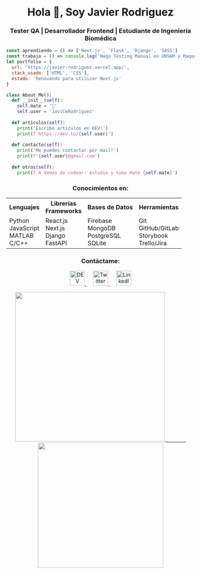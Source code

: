 <h1 align="center">Hola 👋, Soy Javier Rodriguez</h1>
<h3 align="center">Tester QA | Desarrollador Frontend | Estudiante de Ingeniería Biomédica</h3>

```js
const aprendiendo = () => ['Next.js', 'Flask', 'Django', 'SASS']
const trabajo = () => console.log('Hago Testing Manual en UNSAM y Maquetado en Delyxode')
let portfolio = {
  url: 'https://javier-rodriguez.vercel.app/',
  stack_usado: ['HTML', 'CSS'],
  estado: 'Renovando para utilizar Next.js'
}
```

```py
class About_Me():
  def __init__(self):
    self.mate = '🧉'
    self.user = 'JaviCeRodriguez'
  
  def articulos(self):
    print('Escribo articulos en DEV!')
    print(f'https://dev.to/{self.user}')
    
  def contacto(self):
    print('Me puedes contactar por mail!')
    print(f'{self.user}@gmail.com')
    
  def otros(self):
    print(f'A demás de codear: estudio y tomo mate {self.mate}')
```

<h3 align="center">Conocimientos en:</h3>
<table align="center">
  <tr>
    <th>Lenguajes</th>
    <th>Librerías<br/>Frameworks</th>
    <th>Bases de Datos</th>
    <th>Herramientas</th>
  </tr>
  <tr>
    <td>
      Python<br/>
      JavaScript<br/>
      MATLAB<br/>
      C/C++
    </td>
    <td>
      React.js<br/>
      Next.js<br/>
      Django<br/>
      FastAPI
    </td>
    <td>
      Firebase<br/>
      MongoDB<br/>
      PostgreSQL<br/>
      SQLite
    </td>
    <td>
      Git<br/>
      GitHub/GitLab<br/>
      Storybook<br/>
      Trello/Jira
    </td>
  </tr>
</table>

<h3 align="center">Contáctame:</h3>
<p align="center">
  <a href="https://dev.to/javicerodriguez" target="_blank">
    <img src="https://cdn.worldvectorlogo.com/logos/devto.svg" alt="DEV" height="40" width="40" />
  </a>&emsp;
  <a href="https://twitter.com/javicerodriguez" target="_blank">
    <img src="https://cdn.worldvectorlogo.com/logos/twitter-3.svg" alt="Twitter" height="40" width="40" />
  </a>&emsp;
  <a href="https://linkedin.com/in/rodriguezjavierc" target="_blank">
    <img src="https://cdn.worldvectorlogo.com/logos/linkedin-icon-2.svg" alt="LinkedIn" height="40" width="40" />
  </a>
</p>

<p align="center">
  <a href="https://github.com/JaviCeRodriguez"><img width="400" src="https://github-readme-stats.vercel.app/api?username=JaviCeRodriguez&show_icons=true&theme=gotham">&emsp;&emsp;&emsp;&emsp;
  <a href="https://github.com/JaviCeRodriguez"><img width="335" src="https://github-readme-stats.vercel.app/api/top-langs/?username=JaviCeRodriguez&hide=html,systemverilog,tcl,coq,shell,stata,objetive_c,verilog&langs_count=6&layout=compact&theme=gotham">
</p>
